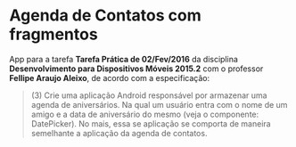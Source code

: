 # Agenda de Contatos com fragmentos

App para a tarefa **Tarefa Prática de 02/Fev/2016** da disciplina **Desenvolvimento para Dispositivos Móveis 2015.2** com o professor **Fellipe Araujo Aleixo**, de acordo com a especificação:

> (3) Crie uma aplicação Android responsável por armazenar uma agenda de aniversários. Na qual um usuário entra com o nome de um amigo e a data de aniversário do mesmo (veja o componente: DatePicker). No mais, essa se aplicação se comporta de maneira semelhante a aplicação da agenda de contatos.
